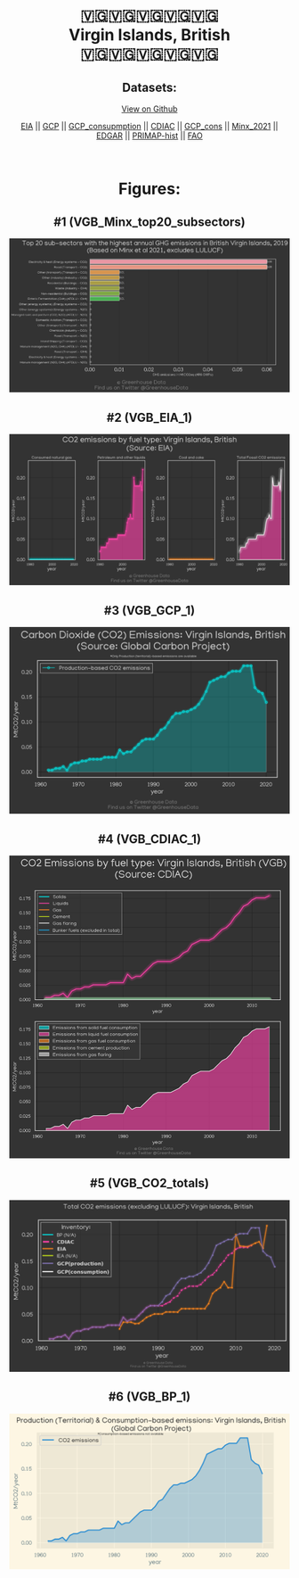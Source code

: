 
<center>
<h1 align="center">
🇻🇬🇻🇬🇻🇬🇻🇬🇻🇬
<br>
Virgin Islands, British
<br>
🇻🇬🇻🇬🇻🇬🇻🇬🇻🇬
</h1>
<h2>Datasets:</h2>
<p><a href="https://github.com/dquintani/GreenhouseData/tree/master/country_data/VGB_Virgin Islands, British/data">View on Github</a>
<br></p><p><a href="data/VGB_EIA.csv">EIA</a> || <a href="data/VGB_GCP.csv">GCP</a> || <a href="data/VGB_GCP_consupmption.csv">GCP_consupmption</a> || <a href="data/VGB_CDIAC.csv">CDIAC</a> || <a href="data/VGB_GCP_cons.csv">GCP_cons</a> || <a href="data/VGB_Minx_2021.csv">Minx_2021</a> || <a href="data/VGB_EDGAR.csv">EDGAR</a> || <a href="data/VGB_PRIMAP-hist.csv">PRIMAP-hist</a> || <a href="data/VGB_FAO.csv">FAO</a></p><p><br></p>
<h1>Figures:</h1><h2>#1 (VGB_Minx_top20_subsectors)</h2>
<p><img alt="" src="figures/VGB_Minx_top20_subsectors.png" /></p><h2>#2 (VGB_EIA_1)</h2>
<p><img alt="" src="figures/VGB_EIA_1.png" /></p><h2>#3 (VGB_GCP_1)</h2>
<p><img alt="" src="figures/VGB_GCP_1.png" /></p><h2>#4 (VGB_CDIAC_1)</h2>
<p><img alt="" src="figures/VGB_CDIAC_1.png" /></p><h2>#5 (VGB_CO2_totals)</h2>
<p><img alt="" src="figures/VGB_CO2_totals.png" /></p><h2>#6 (VGB_BP_1)</h2>
<p><img alt="" src="figures/VGB_BP_1.png" /></p>